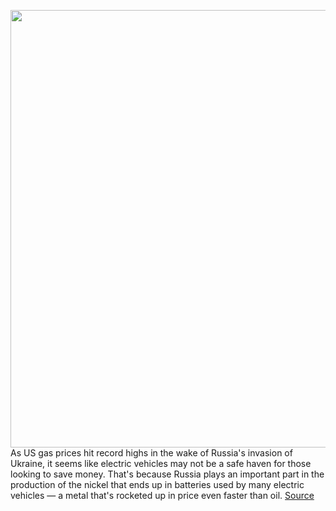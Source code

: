<img src='https://cdn.vox-cdn.com/thumbor/75_R28LXzWoqphEDTPY3t90UK08=/0x0:2040x1360/1200x800/filters:focal(857x517:1183x843)/cdn.vox-cdn.com/uploads/chorus_image/image/70596845/ahawkins_20210503_4551_0005.0.jpg' width='700px' /><br/>
As US gas prices hit record highs in the wake of Russia's invasion of Ukraine, it seems like electric vehicles may not be a safe haven for those looking to save money. That's because Russia plays an important part in the production of the nickel that ends up in batteries used by many electric vehicles — a metal that's rocketed up in price even faster than oil.
<a href='https://www.theverge.com/2022/3/8/22967402/electric-vehicle-prices-nickel-trading-ukraine-russia'> Source <a/>